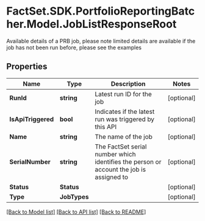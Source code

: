# FactSet.SDK.PortfolioReportingBatcher.Model.JobListResponseRoot
Available details of a PRB job, please note limited details are available if the job has not been run before, please see the examples

## Properties

Name | Type | Description | Notes
------------ | ------------- | ------------- | -------------
**RunId** | **string** | Latest run ID for the job | [optional] 
**IsApiTriggered** | **bool** | Indicates if the latest run was triggered by this API | [optional] 
**Name** | **string** | The name of the job | [optional] 
**SerialNumber** | **string** | The FactSet serial number which identifies the person or account the job is assigned to | [optional] 
**Status** | **Status** |  | [optional] 
**Type** | **JobTypes** |  | [optional] 

[[Back to Model list]](../README.md#documentation-for-models) [[Back to API list]](../README.md#documentation-for-api-endpoints) [[Back to README]](../README.md)

